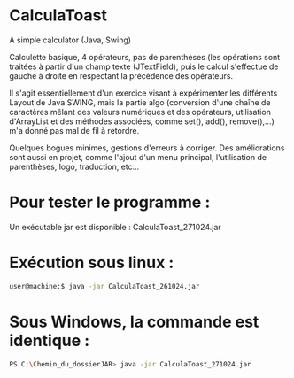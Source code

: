 # CalculaToast
A simple calculator (Java, Swing)

Calculette basique, 4 opérateurs, pas de parenthèses (les opérations sont traitées à partir d'un champ texte (JTextField), puis le calcul s'effectue de gauche à droite en respectant la précédence des opérateurs.

Il s'agit essentiellement d'un exercice visant à expérimenter les différents Layout de Java SWING, mais la partie algo (conversion d'une chaîne de caractères mêlant des valeurs numériques et des opérateurs, utilisation d'ArrayList et des méthodes associées, comme set(), add(), remove(),...) m'a donné pas mal de fil à retordre.

Quelques bogues minimes, gestions d'erreurs à corriger.
Des améliorations sont aussi en projet, comme l'ajout d'un menu principal, l'utilisation de parenthèses, logo, traduction, etc...


# Pour tester le programme :

Un exécutable jar est disponible : CalculaToast_271024.jar


# Exécution sous linux :
```bash
user@machine:$ java -jar CalculaToast_261024.jar
```

# Sous Windows, la commande est identique :
```bash
PS C:\Chemin_du_dossierJAR> java -jar CalculaToast_271024.jar 
```